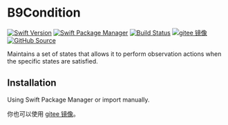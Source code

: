 # B9Condition

[![Swift Version](https://img.shields.io/badge/Swift-5+-F05138.svg?style=flat-square)](https://swift.org)
[![Swift Package Manager](https://img.shields.io/badge/spm-compatible-F05138.svg?style=flat-square)](https://swift.org/package-manager)
[![Build Status](https://img.shields.io/github/workflow/status/b9swift/Condition/Swift?style=flat-square&colorA=555555&colorB=F05138)](https://github.com/b9swift/Condition/actions)
[![gitee 镜像](https://img.shields.io/badge/%E9%95%9C%E5%83%8F-gitee-C61E22.svg?style=flat-square)](https://gitee.com/b9swift/Condition)
[![GitHub Source](https://img.shields.io/badge/Source-GitHub-24292F.svg?style=flat-square)](https://github.com/b9swift/Condition)

Maintains a set of states that allows it to perform observation actions when the specific states are satisfied.

## Installation

Using Swift Package Manager or import manually.

你也可以使用 [gitee 镜像](https://gitee.com/b9swift/Condition)。

